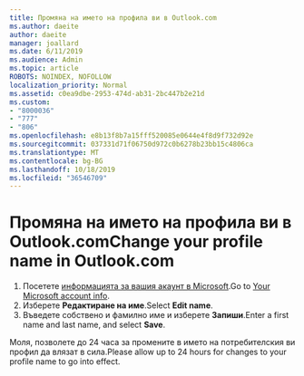 ```yaml
---
title: Промяна на името на профила ви в Outlook.com
ms.author: daeite
author: daeite
manager: joallard
ms.date: 6/11/2019
ms.audience: Admin
ms.topic: article
ROBOTS: NOINDEX, NOFOLLOW
localization_priority: Normal
ms.assetid: c0ea9dbe-2953-474d-ab31-2bc447b2e21d
ms.custom:
- "8000036"
- "777"
- "806"
ms.openlocfilehash: e8b13f8b7a15fff520085e0644e4f8d9f732d92e
ms.sourcegitcommit: 037331d71f06750d972c0b6278b23bb15c4806ca
ms.translationtype: MT
ms.contentlocale: bg-BG
ms.lasthandoff: 10/18/2019
ms.locfileid: "36546709"
---
```

# <a name="change-your-profile-name-in-outlookcom"></a><span data-ttu-id="b4b5f-102">Промяна на името на профила ви в Outlook.com</span><span class="sxs-lookup"><span data-stu-id="b4b5f-102">Change your profile name in Outlook.com</span></span>

1. <span data-ttu-id="b4b5f-103">Посетете [информацията за вашия акаунт в Microsoft](https://go.microsoft.com/fwlink/p/?linkid=860841).</span><span class="sxs-lookup"><span data-stu-id="b4b5f-103">Go to [Your Microsoft account info](https://go.microsoft.com/fwlink/p/?linkid=860841).</span></span>
2. <span data-ttu-id="b4b5f-104">Изберете **Редактиране на име**.</span><span class="sxs-lookup"><span data-stu-id="b4b5f-104">Select **Edit name**.</span></span>
3. <span data-ttu-id="b4b5f-105">Въведете собствено и фамилно име и изберете **Запиши**.</span><span class="sxs-lookup"><span data-stu-id="b4b5f-105">Enter a first name and last name, and select **Save**.</span></span>

<span data-ttu-id="b4b5f-106">Моля, позволете до 24 часа за промените в името на потребителския ви профил да влязат в сила.</span><span class="sxs-lookup"><span data-stu-id="b4b5f-106">Please allow up to 24 hours for changes to your profile name to go into effect.</span></span>